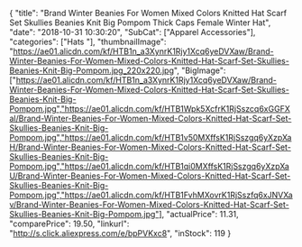 {
	"title": "Brand Winter Beanies For Women Mixed Colors Knitted Hat Scarf Set Skullies Beanies Knit Big Pompom Thick Caps Female Winter Hat",
	"date": "2018-10-31 10:30:20",
	"SubCat": ["Apparel Accessories"],
	"categories": ["Hats "],
	"thumbnailImage": "https://ae01.alicdn.com/kf/HTB1n_a3XynrK1Rjy1Xcq6yeDVXaw/Brand-Winter-Beanies-For-Women-Mixed-Colors-Knitted-Hat-Scarf-Set-Skullies-Beanies-Knit-Big-Pompom.jpg_220x220.jpg",
	"BigImage": ["https://ae01.alicdn.com/kf/HTB1n_a3XynrK1Rjy1Xcq6yeDVXaw/Brand-Winter-Beanies-For-Women-Mixed-Colors-Knitted-Hat-Scarf-Set-Skullies-Beanies-Knit-Big-Pompom.jpg","https://ae01.alicdn.com/kf/HTB1Wpk5XcfrK1RjSszcq6xGGFXal/Brand-Winter-Beanies-For-Women-Mixed-Colors-Knitted-Hat-Scarf-Set-Skullies-Beanies-Knit-Big-Pompom.jpg","https://ae01.alicdn.com/kf/HTB1v50MXffsK1RjSszgq6yXzpXaH/Brand-Winter-Beanies-For-Women-Mixed-Colors-Knitted-Hat-Scarf-Set-Skullies-Beanies-Knit-Big-Pompom.jpg","https://ae01.alicdn.com/kf/HTB1qi0MXffsK1RjSszgq6yXzpXaU/Brand-Winter-Beanies-For-Women-Mixed-Colors-Knitted-Hat-Scarf-Set-Skullies-Beanies-Knit-Big-Pompom.jpg","https://ae01.alicdn.com/kf/HTB1FvhMXovrK1RjSszfq6xJNVXav/Brand-Winter-Beanies-For-Women-Mixed-Colors-Knitted-Hat-Scarf-Set-Skullies-Beanies-Knit-Big-Pompom.jpg"],
	"actualPrice": 11.31,
	"comparePrice": 19.50,
	"linkurl": "http://s.click.aliexpress.com/e/bpPVKxc8",
	"inStock": 119
}
